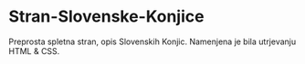 # Stran-Slovenske-Konjice
Preprosta spletna stran, opis Slovenskih Konjic. Namenjena je bila utrjevanju HTML &amp; CSS.
